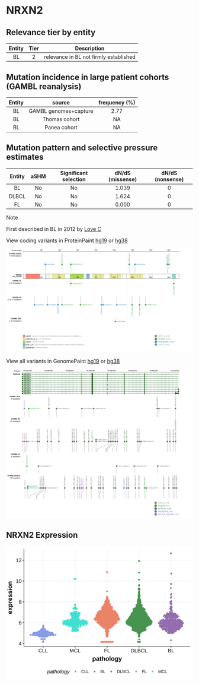 # NRXN2

## Relevance tier by entity

|Entity|Tier|Description                           |
|:------:|:----:|--------------------------------------|
|BL    |2   |relevance in BL not firmly established|

## Mutation incidence in large patient cohorts (GAMBL reanalysis)

|Entity|source               |frequency (%)|
|:------:|:---------------------:|:-------------:|
|BL    |GAMBL genomes+capture|2.77         |
|BL    |Thomas cohort        |  NA         |
|BL    |Panea cohort         |  NA         |

## Mutation pattern and selective pressure estimates

|Entity|aSHM|Significant selection|dN/dS (missense)|dN/dS (nonsense)|
|:------:|:----:|:---------------------:|:----------------:|:----------------:|
|BL    |No  |No                   |1.039           |0               |
|DLBCL |No  |No                   |1.624           |0               |
|FL    |No  |No                   |0.000           |0               |


> [!NOTE]
> First described in BL in 2012 by [Love C](https://pubmed.ncbi.nlm.nih.gov/23143597)


View coding variants in ProteinPaint [hg19](https://morinlab.github.io/LLMPP/GAMBL/NRXN2_protein.html)  or [hg38](https://morinlab.github.io/LLMPP/GAMBL/NRXN2_protein_hg38.html)

![image](images/proteinpaint/NRXN2_NM_015080.svg)

View all variants in GenomePaint [hg19](https://morinlab.github.io/LLMPP/GAMBL/NRXN2.html)  or [hg38](https://morinlab.github.io/LLMPP/GAMBL/NRXN2_hg38.html)

![image](images/proteinpaint/NRXN2.svg)
## NRXN2 Expression
![image](images/gene_expression/NRXN2_by_pathology.svg)
